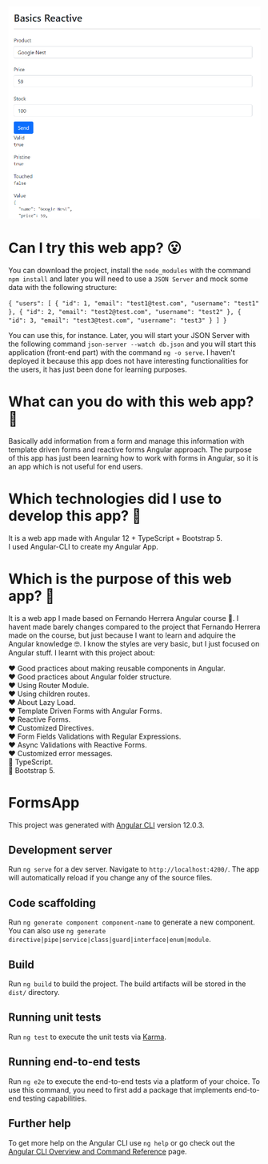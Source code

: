 <img src="https://github.com/SergioGordillo/FormsAppAngular/blob/master/basics-reactive-form.png" alt="Image of a form of the app"/>

# Can I try this web app? :open_mouth:

You can download the project, install the `node_modules` with the command `npm install` and later you will need to use a `JSON Server` and mock some data with the following structure:

`{
    "users": [
        {
            "id": 1,
            "email": "test1@test.com",
            "username": "test1"
        },
        {
            "id": 2,
            "email": "test2@test.com",
            "username": "test2"
        },
        {
            "id": 3,
            "email": "test3@test.com",
            "username": "test3"
        }
    ]
}`

You can use this, for instance. Later, you will start your JSON Server with the following command `json-server --watch db.json` and you will start this application (front-end part) with the command `ng -o serve`. I haven't deployed it because this app does not have interesting functionalities for the users, it has just been done for learning purposes.

# What can you do with this web app? :thinking:

Basically add information from a form and manage this information with template driven forms and reactive forms Angular approach. The purpose of this app has just been learning how to work with forms in Angular, so it is an app which is not useful for end users.

# Which technologies did I use to develop this app? :thinking:

It is a web app made with Angular 12 + TypeScript + Bootstrap 5. <br>
I used Angular-CLI to create my Angular App. <br>

# Which is the purpose of this web app? :thinking:

It is a web app I made based on Fernando Herrera Angular course 🧐. I havent made barely changes compared to the project that Fernando Herrera made on the course, but just because I want to learn and adquire the Angular knowledge 🤓. I know the styles are very basic, but I just focused on Angular stuff. I learnt with this project about:

❤️ Good practices about making reusable components in Angular. <br>
❤️ Good practices about Angular folder structure. <br>
:heart: Using Router Module.<br>
:heart: Using children routes.  <br>
:heart: About Lazy Load. <br>
:heart: Template Driven Forms with Angular Forms. <br>
:heart: Reactive Forms. <br>
:heart: Customized Directives. <br>
:heart: Form Fields Validations with Regular Expressions. <br>
:heart: Async Validations with Reactive Forms. <br>
:heart: Customized error messages. <br>
:blue_heart: TypeScript. <br>
:art: Bootstrap 5. <br>


# FormsApp

This project was generated with [Angular CLI](https://github.com/angular/angular-cli) version 12.0.3.

## Development server

Run `ng serve` for a dev server. Navigate to `http://localhost:4200/`. The app will automatically reload if you change any of the source files.

## Code scaffolding

Run `ng generate component component-name` to generate a new component. You can also use `ng generate directive|pipe|service|class|guard|interface|enum|module`.

## Build

Run `ng build` to build the project. The build artifacts will be stored in the `dist/` directory.

## Running unit tests

Run `ng test` to execute the unit tests via [Karma](https://karma-runner.github.io).

## Running end-to-end tests

Run `ng e2e` to execute the end-to-end tests via a platform of your choice. To use this command, you need to first add a package that implements end-to-end testing capabilities.

## Further help

To get more help on the Angular CLI use `ng help` or go check out the [Angular CLI Overview and Command Reference](https://angular.io/cli) page.
